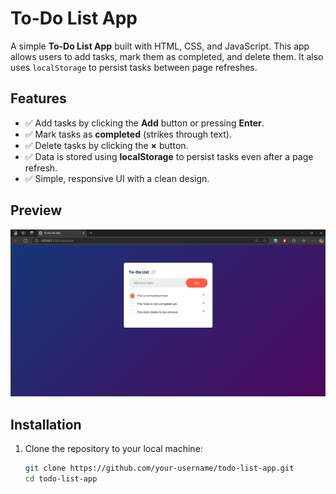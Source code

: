 # To-Do List App

A simple **To-Do List App** built with HTML, CSS, and JavaScript. This app allows users to add tasks, mark them as completed, and delete them. It also uses `localStorage` to persist tasks between page refreshes.

## Features

- ✅ Add tasks by clicking the **Add** button or pressing **Enter**.
- ✅ Mark tasks as **completed** (strikes through text).
- ✅ Delete tasks by clicking the **×** button.
- ✅ Data is stored using **localStorage** to persist tasks even after a page refresh.
- ✅ Simple, responsive UI with a clean design.

## Preview

![To-Do List Screenshot](images/todo-preview.png)

## Installation

1. Clone the repository to your local machine:

   ```bash
   git clone https://github.com/your-username/todo-list-app.git
   cd todo-list-app
